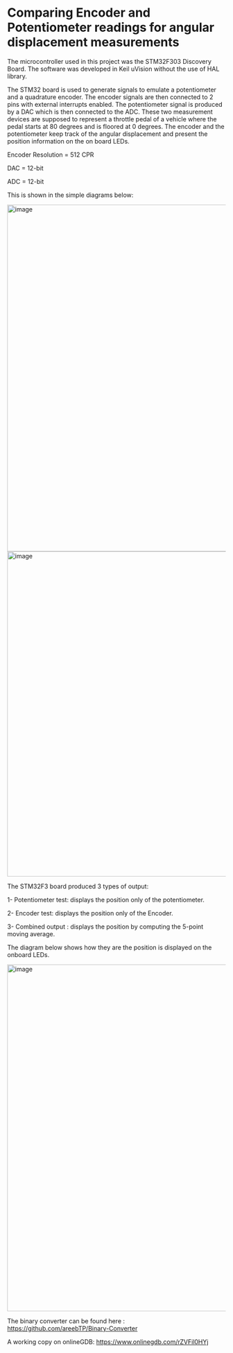 # Comparing Encoder and Potentiometer readings for angular displacement measurements

The microcontroller used in this project was the STM32F303 Discovery Board. The software was developed in Keil uVision without
the use of HAL library. 

The STM32 board is used to generate signals to emulate a potentiometer and a quadrature encoder. The encoder signals are then connected to 2 pins with external interrupts enabled. The potentiometer signal is produced by a DAC which is then connected to the ADC. 
These two measurement devices are supposed to represent a throttle pedal of a vehicle where the pedal starts at 80 degrees and is floored at 0 degrees. The encoder and the potentiometer keep track of the angular displacement and present the position information on the on board LEDs.

Encoder Resolution = 512 CPR

DAC                = 12-bit

ADC                = 12-bit

This is shown in the simple diagrams below:

<img width="800" alt="image" src="https://user-images.githubusercontent.com/92602684/177421359-6b43d3e1-0d10-4cf3-9ce3-c3ad2931c50b.png">

<img width="750" alt="image" src="https://user-images.githubusercontent.com/92602684/177421099-91c3bff2-8fcb-4e6a-a426-357ff1df0992.png">


The STM32F3 board produced 3 types of output:

1- Potentiometer test: displays the position only of the potentiometer.

2- Encoder test: displays the position only of the Encoder.

3- Combined output : displays the position by computing the 5-point moving average.

The diagram below shows how they are the position is displayed on the onboard LEDs. 

<img width="800" alt="image" src="https://user-images.githubusercontent.com/92602684/177422101-4f8dfbe3-ad6f-4b4a-9bfc-756f02d8011c.png">


The binary converter can be found here : https://github.com/areebTP/Binary-Converter

A working copy on onlineGDB: https://www.onlinegdb.com/rZVFil0HYj
